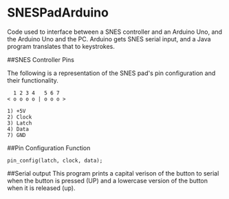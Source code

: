 # SNESPadArduino
Code used to interface between a SNES controller and an Arduino Uno, and the Arduino Uno and the PC.  Arduino gets SNES serial input, and a Java program translates that to keystrokes.

##SNES Controller Pins

The following is a representation of the SNES pad's pin configuration and their functionality.

	  1 2 3 4   5 6 7
	< o o o o | o o o >
	
	1) +5V
	2) Clock
	3) Latch
	4) Data
	7) GND

##Pin Configuration Function
	
	pin_config(latch, clock, data);

##Serial output
	This program prints a capital verison of the button to serial when the button is pressed (UP) and a
	lowercase version of the button when it is released (up).

